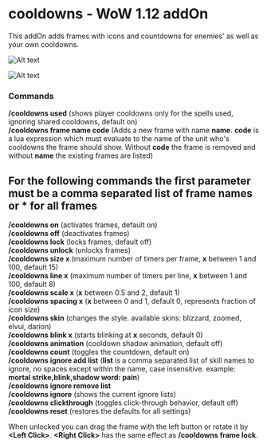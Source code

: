 # cooldowns - WoW 1.12 addOn 

This addOn adds frames with icons and countdowns for enemies' as well as your own cooldowns.

![Alt text](http://i.imgur.com/Yrd8vPf.png)

![Alt text](http://i.imgur.com/xNKjlus.png)

### Commands

**/cooldowns used** (shows player cooldowns only for the spells used, ignoring shared cooldowns, default on)<br/>
**/cooldowns frame name code** (Adds a new frame with name **name**. **code** is a lua expression which must evaluate to the name of the unit who's cooldowns the frame should show. Without **code** the frame is removed and without **name** the existing frames are listed)<br/>

## For the following commands the first parameter must be a comma separated list of frame names or **\*** for all frames

**/cooldowns on** (activates frames, default on)<br/>
**/cooldowns off** (deactivates frames)<br/>
**/cooldowns lock** (locks frames, default off)<br/>
**/cooldowns unlock** (unlocks frames)<br/>
**/cooldowns size x** (maximum number of timers per frame, **x** between 1 and 100, default 15)<br/>
**/cooldowns line x** (maximum number of timers per line, **x** between 1 and 100, default 8)<br/>
**/cooldowns scale x** (**x** between 0.5 and 2, default 1)<br/>
**/cooldowns spacing x** (**x** between 0 and 1, default 0, represents fraction of icon size)<br/>
**/cooldowns skin** (changes the style. available skins: blizzard, zoomed, elvui, darion)<br/>
**/cooldowns blink x** (starts blinking at **x** seconds, default 0)<br/>
**/cooldowns animation** (cooldown shadow animation, default off)<br/>
**/cooldowns count** (toggles the countdown, default on)<br/>
**/cooldowns ignore add list** (**list** is a comma separated list of skill names to ignore, no spaces except within the name, case insensitive. example: **mortal strike,blink,shadow word: pain**)<br/>
**/cooldowns ignore remove list**<br/>
**/cooldowns ignore** (shows the current ignore lists)<br/>
**/cooldowns clickthrough** (toggles click-through behavior, default off)<br/>
**/cooldowns reset** (restores the defaults for all settings)<br/>

When unlocked you can drag the frame with the left button or rotate it by **\<Left Click>**. **\<Right Click>** has the same effect as **/cooldowns frame lock**.
